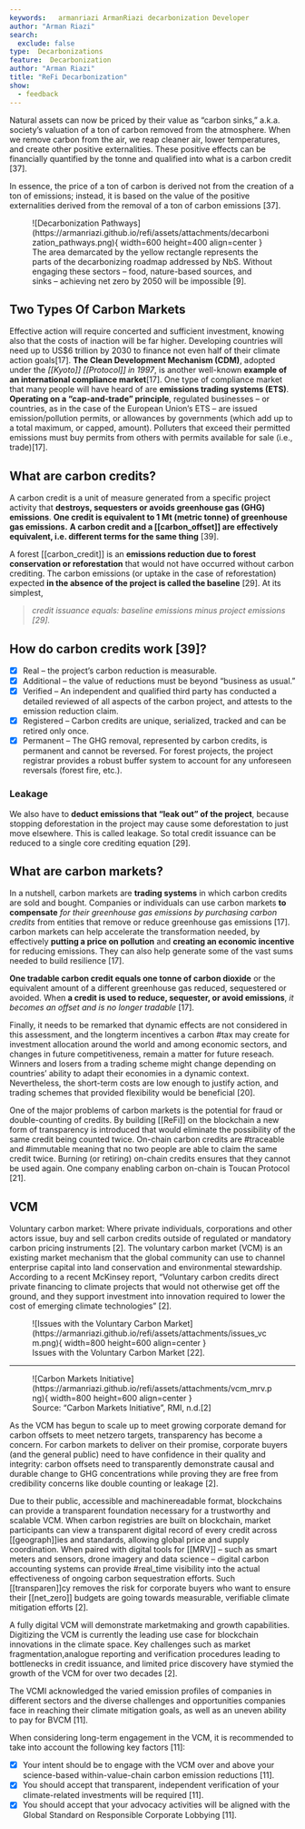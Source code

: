 ```yaml
---
keywords:   armanriazi ArmanRiazi decarbonization Developer
author: "Arman Riazi"
search:
  exclude: false
type:  Decarbonizations
feature:  Decarbonization
author: "Arman Riazi"
title: "ReFi Decarbonization"
show:
  - feedback
---
```


Natural assets can now be priced by their value as “carbon sinks,” a.k.a. society’s valuation of a ton of carbon removed from the atmosphere. When we remove carbon from the air, we reap cleaner air, lower temperatures, and create other positive externalities. These positive effects can be financially quantified by the tonne and qualified into what is a carbon credit [37].

In essence, the price of a ton of carbon is derived not from the creation of a ton of emissions; instead, it is based on the value of the positive externalities derived from the removal of a ton of carbon emissions [37].

<figure markdown>
![Decarbonization Pathways](https://armanriazi.github.io/refi/assets/attachments/decarbonization_pathways.png){ width=600 height=400 align=center }
<figcaption>The area demarcated by the yellow rectangle represents the parts of the decarbonizing roadmap addressed by NbS. Without engaging these sectors – food, nature-based sources, and sinks – achieving net zero by 2050 will be impossible [9].</figcaption>
</figure>


## Two Types Of Carbon Markets
Effective action will require concerted and sufficient investment, knowing also that the costs of inaction will be far higher. Developing countries will need up to US$6 trillion by 2030 to finance not even half of their climate action goals[17].
**The Clean Development Mechanism (CDM)**, adopted under the *[[Kyoto]] [[Protocol]] in 1997*, is another well-known **example of an international compliance market**[17].
One type of compliance market that many people will have heard of are **emissions trading systems (ETS)**. **Operating on a “cap-and-trade” principle**, regulated businesses – or countries, as in the case of the European Union’s ETS – are issued emission/pollution permits, or allowances by governments (which add up to a total maximum, or capped, amount). Polluters that exceed their permitted emissions must buy permits from others with permits available for sale (i.e., trade)[17].

## What are carbon credits?

A carbon credit is a unit of measure generated from a specific project activity that **destroys, sequesters or avoids greenhouse gas (GHG) emissions**. **One credit is equivalent to 1 Mt (metric tonne) of greenhouse gas emissions.** **A carbon credit and a [[carbon_offset]] are effectively equivalent, i.e. different terms for the same thing** [39].

A forest [[carbon_credit]] is an **emissions reduction due to forest conservation or reforestation**
that would not have occurred without carbon crediting. The carbon emissions (or uptake in the case of reforestation) expected **in the absence of the project is called the baseline** [29]. At its simplest, 
> *credit issuance equals: baseline emissions minus project emissions [29].*

## How do carbon credits work [39]?
- [x] Real – the project’s carbon reduction is measurable.
- [x] Additional – the value of reductions must be beyond “business as usual.”
- [x] Verified – An independent and qualified third party has conducted a detailed reviewed of all aspects of the carbon project, and attests to the emission reduction claim.
- [x] Registered – Carbon credits are unique, serialized, tracked and can be retired only once.
- [x] Permanent – The GHG removal, represented by carbon credits, is permanent and cannot be reversed. For forest projects, the project registrar provides a robust buffer system to account for any unforeseen reversals (forest fire, etc.).

### Leakage

 We also have to **deduct emissions that “leak out” of the project**, because stopping deforestation in the project may cause some deforestation to just move elsewhere. This is called leakage. So total credit issuance can be reduced to a single core crediting equation [29].

## What are carbon markets?

In a nutshell, carbon markets are **trading systems** in which carbon credits are sold and bought. Companies or individuals can use carbon markets **to compensate** *for their greenhouse gas emissions by purchasing carbon credits* from entities that remove or reduce greenhouse gas emissions [17].
carbon markets can help accelerate the transformation needed, by effectively **putting a price on pollution** and **creating an economic incentive** for reducing emissions. They can also help generate some of the vast sums needed to build resilience [17].

**One tradable carbon credit equals one tonne of carbon dioxide** or the equivalent amount of a different greenhouse gas reduced, sequestered or avoided. When **a credit is used to reduce, sequester, or avoid emissions**, *it becomes an offset and is no longer tradable* [17].

Finally, it needs to be remarked that dynamic effects are not considered in this assessment, and the longterm incentives a carbon #tax may create for investment allocation around the world and among economic sectors, and changes in future competitiveness, remain a matter for future reseach. Winners and losers from a trading scheme might change depending on countries’ ability to adapt their economies in a dynamic context. Nevertheless, the short-term costs are low enough to justify action, and trading schemes that provided flexibility would be beneficial [20].

One of the major problems of carbon markets is the potential for fraud or double-counting of credits. By building [[ReFi]] on the blockchain a new form of transparency is introduced that would eliminate the possibility of the same credit being counted twice. On-chain carbon credits are #traceable and #immutable meaning that no two people are able to claim the same credit twice. Burning (or retiring) on-chain credits ensures that they cannot be used again. One company enabling carbon on-chain is Toucan Protocol [21].

## VCM
Voluntary carbon market: Where private individuals, corporations and other actors issue,
buy and sell carbon credits outside of regulated or mandatory carbon pricing instruments [2].
The voluntary carbon market (VCM) is an existing market mechanism that the global community
can use to channel enterprise capital into land conservation and environmental stewardship.
According to a recent McKinsey report, “Voluntary carbon credits direct private financing to climate
projects that would not otherwise get off the ground, and they support investment into innovation required
to lower the cost of emerging climate technologies” [2].

<figure markdown>
![Issues with the Voluntary Carbon Market](https://armanriazi.github.io/refi/assets/attachments/issues_vcm.png){ width=800 height=600 align=center }
<figcaption> Issues with the Voluntary Carbon Market [22].</figcaption>
</figure>

---

<figure markdown>
![Carbon Markets Initiative](https://armanriazi.github.io/refi/assets/attachments/vcm_mrv.png){ width=800 height=600 align=center }
<figcaption>Source: “Carbon Markets Initiative”, RMI, n.d.[2]</figcaption>
</figure>

As the VCM has begun to scale up to meet growing corporate demand for carbon offsets to meet netzero
targets, transparency has become a concern. For carbon markets to deliver on their promise,
corporate buyers (and the general public) need to have confidence in their quality and integrity: carbon
offsets need to transparently demonstrate causal and durable change to GHG concentrations while proving they are free from credibility concerns like
double counting or leakage [2].

Due to their public, accessible and machinereadable format, blockchains can provide a
transparent foundation necessary for a trustworthy and scalable VCM. When carbon registries are
built on blockchain, market participants can view a transparent digital record of every credit across
[[geograph]]ies and standards, allowing global price and supply coordination. When paired with
digital tools for [[MRV]] – such as smart meters and sensors, drone imagery and data science – digital
carbon accounting systems can provide #real_time visibility into the actual effectiveness of ongoing
carbon sequestration efforts. Such [[transparen]]cy removes the risk for corporate buyers who want to
ensure their [[net_zero]] budgets are going towards measurable, verifiable climate mitigation efforts [2].

A fully digital VCM will demonstrate marketmaking and growth capabilities. Digitizing
the VCM is currently the leading use case for blockchain innovations in the climate space.
Key challenges such as market fragmentation,analogue reporting and verification procedures
leading to bottlenecks in credit issuance, and limited price discovery have stymied the growth of the VCM for over two decades [2].

The VCMI acknowledged the varied emission profiles of companies in different sectors and the diverse challenges and opportunities companies face in reaching their climate mitigation goals, as well as an uneven ability to pay for BVCM [11].

When considering long-term engagement in the VCM, it is recommended to take into account the following key factors [11]:

- [x] Your intent should be to engage with the VCM over and above your science-based within-value-chain carbon emission reductions [11].
- [x] You should accept that transparent, independent verification of your climate-related investments will be required [11].
- [x] You should accept that your advocacy activities will be aligned with the Global Standard on Responsible Corporate Lobbying [11].